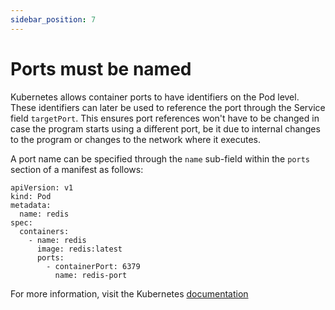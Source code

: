 ```yaml
---
sidebar_position: 7
---
```


# Ports must be named

Kubernetes allows container ports to have identifiers on the Pod level.
These identifiers can later be used to reference the port through the
Service field `targetPort`. This ensures port references won't have to
be changed in case the program starts using a different port, be it due
to internal changes to the program or changes to the network where it
executes.

A port name can be specified through the `name` sub-field within the
`ports` section of a manifest as follows:

```
apiVersion: v1
kind: Pod
metadata:
  name: redis
spec:
  containers:
    - name: redis
      image: redis:latest
      ports:
        - containerPort: 6379
          name: redis-port
```

For more information, visit the Kubernetes
[documentation](https://kubernetes.io/docs/concepts/services-networking/service/#field-spec-ports)

